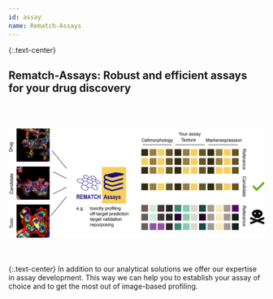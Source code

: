 ```yaml
---
id: assay
name: Rematch-Assays
---
```


{:.text-center}
<h2>Rematch-Assays: Robust and efficient assays for <bold>your</bold> drug discovery</h2>  
<img style="float: center;" src="/assets/images/mission/Rematch-Assay-portfolio.png" alt="REmatch overview" vspace="50">  
{:.text-center}
In addition to our analytical solutions we offer our expertise in assay development. This way we can help you to establish your assay of choice and to get the most out of image-based profiling.